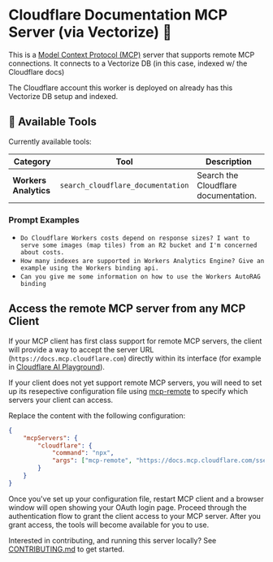 # Cloudflare Documentation MCP Server (via Vectorize) 🔭


This is a [Model Context Protocol (MCP)](https://modelcontextprotocol.io/introduction) server that supports remote MCP connections. It connects to a Vectorize DB (in this case, indexed w/ the Cloudflare docs)

The Cloudflare account this worker is deployed on already has this Vectorize DB setup and indexed.

## 🔨 Available Tools

Currently available tools:

| **Category**          | **Tool**                     | **Description**                                                                                                                                                            |
| --------------------- | ---------------------------- | -------------------------------------------------------------------------------------------------------------------------------------------------------------------------- |
| **Workers Analytics** | `search_cloudflare_documentation` | Search the Cloudflare documentation. |

### Prompt Examples

- `Do Cloudflare Workers costs depend on response sizes? I want to serve some images (map tiles) from an R2 bucket and I'm concerned about costs.`
- `How many indexes are supported in Workers Analytics Engine? Give an example using the Workers binding api.`
- `Can you give me some information on how to use the Workers AutoRAG binding`

## Access the remote MCP server from any MCP Client

If your MCP client has first class support for remote MCP servers, the client will provide a way to accept the server URL (`https://docs.mcp.cloudflare.com`) directly within its interface (for example in [Cloudflare AI Playground](https://playground.ai.cloudflare.com/)).

If your client does not yet support remote MCP servers, you will need to set up its resepective configuration file using [mcp-remote](https://www.npmjs.com/package/mcp-remote) to specify which servers your client can access.

Replace the content with the following configuration:

```json
{
	"mcpServers": {
		"cloudflare": {
			"command": "npx",
			"args": ["mcp-remote", "https://docs.mcp.cloudflare.com/sse"]
		}
	}
}
```

Once you've set up your configuration file, restart MCP client and a browser window will open showing your OAuth login page. Proceed through the authentication flow to grant the client access to your MCP server. After you grant access, the tools will become available for you to use.

Interested in contributing, and running this server locally? See [CONTRIBUTING.md](CONTRIBUTING.md) to get started.
